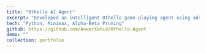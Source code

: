 ```yaml
---
title: "Othello AI Agent"
excerpt: "Developed an intelligent Othello game-playing agent using adversarial search algorithms and heuristic evaluation functions."
tech: "Python, Minimax, Alpha-Beta Pruning"
github: https://github.com/AnwarXahid/Othello-Agent
demo: ""
collection: portfolio
---
```

